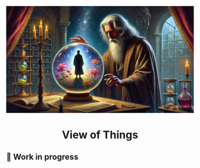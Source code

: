 
<div id="header" align="center">
  <img src="https://github.com/Fulnir/Fulnir/blob/main/viewofthings.png" />
 

  # View of Things
</div>



## 🚧 Work in progress

